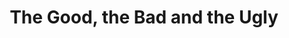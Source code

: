 ---
title: "The Good, the Bad and the Ugly"

year: 1966

director: "Sergio Leone"

summary: "A treasure is hidden in the west. Three men goes over multiple dead bodies to find it."

comment: "Set in america, shot in spain by a italian director. Only three actors could speak english. It turned out great!"

video: "https://media.giphy.com/media/v1.Y2lkPTc5MGI3NjExazQydzJrMTdocjJ1aWxxeXh5bnZvOWFlYmdzbzM4MHN3MmdheXcyOCZlcD12MV9pbnRlcm5hbF9naWZfYnlfaWQmY3Q9Zw/9smDomSoAcBkQ/giphy.mp4"

image: "https://media.giphy.com/media/9smDomSoAcBkQ/giphy.gif"

imdb: "https://www.imdb.com/title/tt0060196/"

quotes:
  - "in this world there's two kinds of people, my friend: Those with loaded guns and those who dig."
---